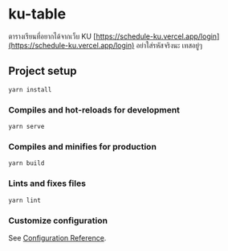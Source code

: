 # ku-table

ตารางเรียนที่อยากได้จากเว็บ KU
[https://schedule-ku.vercel.app/login](https://schedule-ku.vercel.app/login) อย่าใส่รหัสจริงนะ เทสอยู่ๆ

## Project setup
```
yarn install
```

### Compiles and hot-reloads for development
```
yarn serve
```

### Compiles and minifies for production
```
yarn build
```

### Lints and fixes files
```
yarn lint
```

### Customize configuration
See [Configuration Reference](https://cli.vuejs.org/config/).
